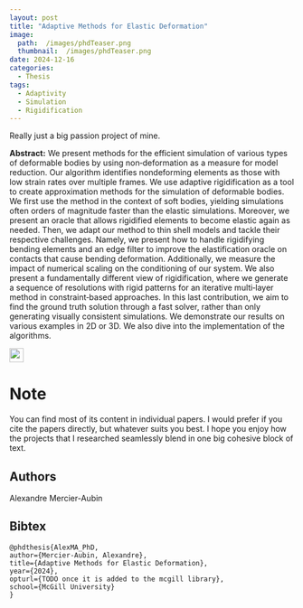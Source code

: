 ```yaml
---
layout: post
title: "Adaptive Methods for Elastic Deformation"
image: 
  path:  /images/phdTeaser.png
  thumbnail:  /images/phdTeaser.png
date: 2024-12-16
categories:
  - Thesis
tags:
  - Adaptivity
  - Simulation
  - Rigidification
---
```


Really just a big passion project of mine.

**Abstract:** We present methods for the efficient simulation of various types of deformable bodies by
using non‑deformation as a measure for model reduction. Our algorithm identifies nondeforming
elements as those with low strain rates over multiple frames. We use adaptive
rigidification as a tool to create approximation methods for the simulation of deformable
bodies. We first use the method in the context of soft bodies, yielding simulations often
orders of magnitude faster than the elastic simulations. Moreover, we present an oracle
that allows rigidified elements to become elastic again as needed. Then, we adapt our
method to thin shell models and tackle their respective challenges. Namely, we present
how to handle rigidifying bending elements and an edge filter to improve the elastification
oracle on contacts that cause bending deformation. Additionally, we measure the impact
of numerical scaling on the conditioning of our system. We also present a fundamentally
different view of rigidification, where we generate a sequence of resolutions with rigid
patterns for an iterative multi‑layer method in constraint‑based approaches. In this last
contribution, we aim to find the ground truth solution through a fast solver, rather than
only generating visually consistent simulations. We demonstrate our results on various
examples in 2D or 3D. We also dive into the implementation of the algorithms.

[<img src="/Work/icons/pdf.png" width="25"/>](/Work/papers/PhDThesis.pdf)

# Note
You can find most of its content in individual papers. 
I would prefer if you cite the papers directly, but whatever suits you best.
I hope you enjoy how the projects that I researched seamlessly blend in one big cohesive block of text.

## Authors
Alexandre Mercier-Aubin

## Bibtex
```
@phdthesis{AlexMA_PhD,
author={Mercier-Aubin, Alexandre},
title={Adaptive Methods for Elastic Deformation},
year={2024},
opturl={TODO once it is added to the mcgill library},
school={McGill University}
}
```